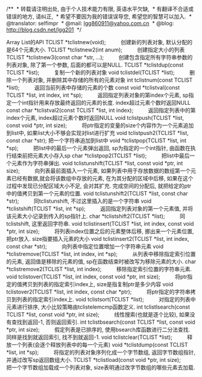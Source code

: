 /**
 * 转载请注明出处, 由于个人技术能力有限, 英语水平欠缺,
 * 有翻译不合适或错误的地方, 请纠正,
 * 希望不要因为我的错误误导您, 希望您的智慧可以加入.
 * @translator: selfimpr
 * @mail: lgg860911@yahoo.com.cn
 * @blog: http://blog.csdn.net/lgg201
 */
 

Array List的API
TCLIST *tclistnew(void);
         创建新的列表对象, 默认分配的是64个元素大小.
TCLIST *tclistnew2(int anum);
         创建指定大小的列表
TCLIST *tclistnew3(const char *str, …);
         创建包含指定所有字符串参数的列表对象, 除了第一个参数, 后面的都可以是NULL.
TCLIST *tclistdup(const TCLIST *list);
         复制一个新的列表对象
void tclistdel(TCLIST *list);
         删除一个列表对象, 并删除其中存储的所有的元素对象
int tclistnum(const TCLIST *list);
         返回当前列表中存储的元素的个数
const void *tclistval(const TCLIST *list, int
index, int *sp);
         返回指定列表对象的第index个元素, sp指定一个int指针用来存放最终返回的元素的长度. index超过元素个数时返回NULL
const char *tclistval2(const TCLIST *list,
int index);
         返回指定列表中的第index个元素, index超过元素个数时返回NULL
void tclistpush(TCLIST *list, const void
*ptr, int size);
         将ptr指定的变量的size个内容作为一个元素追加到list中, 如果list大小不够会实现对list进行扩充
void tclistpush2(TCLIST *list, const char
*str);
把一个字符串追加到list中
void *tclistpop(TCLIST *list, int *sp);
         把list中的最后一个元素弹出返回, sp为指定的一个int指针, 由函数在执行结束前把元素大小存入sp
char *tclistpop2(TCLIST *list);
         把list中最后一个元素作为字符串弹出.
void tclistunshift(TCLIST *list, const void
*ptr, int size);
         向列表最前面插入一个元素, 如果列表中用于存放数据的数组第一个元素已经有数据,就会将该数组中存放的元素, 在为其分配的区域中后移, 如果在这个过程中发现已分配区域大小不足, 会对其扩充. 完成空间的分配后, 就把给定的ptr中的值拷贝到第一个元素的位置.
void tclistunshift2(TCLIST *list, const
char *str);
         同tclistunshift, 不过这里插入的是一个字符串
void *tclistshift(TCLIST *list, int *sp);
         返回指定列表对象的第一个元素值, 并将该元素大小记录到传入的sp指针上.
char *tclistshift2(TCLIST *list);
         同tclistshift, 这里返回字符串.
void tclistinsert(TCLIST *list, int index,
const void *ptr, int size);
         将列表index位置之后的元素整体后移, 挪出来一个元素位置, 把ptr放入. size指要插入元素的大小
void tclistinsert2(TCLIST *list, int index,
const char *str);
         向列表中指定位置增加一个字符串元素
void *tclistremove(TCLIST *list, int index,
int *sp);
         从列表中移除指定索引位置的元素, 返回值是移除的元素的值, sp在函数结束时被改写为移除元素的大小.
char *tclistremove2(TCLIST *list, int
index);
         移除指定索引位置的字符串元素.
void tclistover(TCLIST *list, int index,
const void *ptr, int size);
         将ptr指定的值拷贝到列表的指定索引index上, size是指复制ptr是多少内容
void tclistover2(TCLIST *list, int index,
const char *ptr);
         将ptr指定的字符串拷贝到列表的指定索引index上.
void tclistsort(TCLIST *list);
         对指定的列表中元素进行排序, 大小比较策略由tclistelemcmp函数定义. 
int tclistlsearch(const TCLIST *list, const
void *ptr, int size);
         线性搜索(也就是逐个比较), 如果没有查找到返回-1, 否则返回索引.
int tclistbsearch(const TCLIST *list, const
void *ptr, int size);
         假定列表是已排序的, 使用bsearch库函数进行二分法查找. 同样是找到就返回索引, 找不到就返回-1.
void tclistclear(TCLIST *list);
         释放一个列表(会逐个释放列表中的每一个元素)
void *tclistdump(const TCLIST *list, int
*sp);
         将指定的列表对象序列化成一个字节数组, 返回字节数组指针, 并通过改写sp返回数组大小.
TCLIST *tclistload(const void *ptr, int
size);
         把一个字节数组加载成一个列表对象, size表明通过改字节数组的哪些元素去加载.
 
